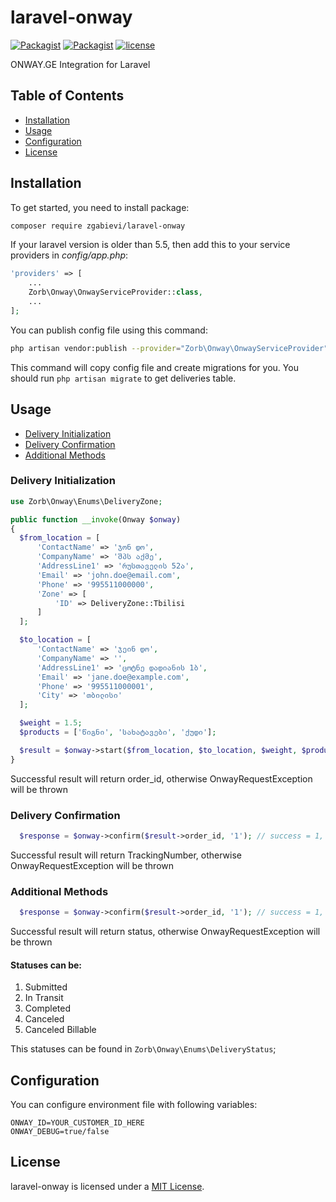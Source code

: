 # laravel-onway

[![Packagist](https://img.shields.io/packagist/v/zgabievi/laravel-onway.svg)](https://packagist.org/packages/zgabievi/laravel-onway)
[![Packagist](https://img.shields.io/packagist/dt/zgabievi/laravel-onway.svg)](https://packagist.org/packages/zgabievi/laravel-onway)
[![license](https://img.shields.io/github/license/zgabievi/laravel-onway.svg)](https://packagist.org/packages/zgabievi/laravel-onway)

ONWAY.GE Integration for Laravel

## Table of Contents
- [Installation](#installation)
- [Usage](#usage)
- [Configuration](#configuration)
- [License](#license)

## Installation

To get started, you need to install package:

```sh
composer require zgabievi/laravel-onway
```

If your laravel version is older than 5.5, then add this to your service providers in *config/app.php*:

```php
'providers' => [
    ...
    Zorb\Onway\OnwayServiceProvider::class,
    ...
];
```

You can publish config file using this command:

```sh
php artisan vendor:publish --provider="Zorb\Onway\OnwayServiceProvider"
```

This command will copy config file and create migrations for you. You should run `php artisan migrate` to get deliveries table.

## Usage

- [Delivery Initialization](#delivery-initialization)
- [Delivery Confirmation](#delivery-confirmation)
- [Additional Methods](#additional-methods)

### Delivery Initialization

```php
use Zorb\Onway\Enums\DeliveryZone;

public function __invoke(Onway $onway)
{
  $from_location = [
      'ContactName' => 'ჯონ დო',
      'CompanyName' => 'შპს აქმე',
      'AddressLine1' => 'რუსთაველის 52ა',
      'Email' => 'john.doe@email.com',
      'Phone' => '995511000000',
      'Zone' => [
          'ID' => DeliveryZone::Tbilisi
      ]
  ];

  $to_location = [
      'ContactName' => 'ჯეინ დო',
      'CompanyName' => '',
      'AddressLine1' => 'ცოტნე დადიანის 1ბ',
      'Email' => 'jane.doe@example.com',
      'Phone' => '995511000001',
      'City' => 'თბილისი'
  ];

  $weight = 1.5;
  $products = ['წიგნი', 'სახატავები', 'ქუდი'];

  $result = $onway->start($from_location, $to_location, $weight, $products); // order_id = 12345
}
```

Successful result will return order_id, otherwise OnwayRequestException will be thrown

### Delivery Confirmation

```php
  $response = $onway->confirm($result->order_id, '1'); // success = 1, TrackingNumber = 54321
```

Successful result will return TrackingNumber, otherwise OnwayRequestException will be thrown

### Additional Methods

```php
  $response = $onway->confirm($result->order_id, '1'); // success = 1, status = 1
```
Successful result will return status, otherwise OnwayRequestException will be thrown

#### Statuses can be:

1. Submitted
2. In Transit
3. Completed
4. Canceled
5. Canceled Billable

This statuses can be found in `Zorb\Onway\Enums\DeliveryStatus`;

## Configuration

You can configure environment file with following variables:

```
ONWAY_ID=YOUR_CUSTOMER_ID_HERE
ONWAY_DEBUG=true/false
```

## License

laravel-onway is licensed under a [MIT License](https://github.com/zgabievi/laravel-promocodes/blob/master/LICENSE).

